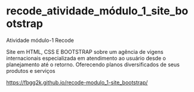 # recode_atividade_módulo_1_site_bootstrap

Atividade módulo-1 Recode

Site em HTML, CSS E BOOTSTRAP sobre um agência de vigens internacionais especializada em atendimento ao usuário desde o planejamento até o retorno. Oferecendo planos diversificados de seus produtos e serviços

https://fbgg2k.github.io/recode-modulo_1-site_bootstrap/
